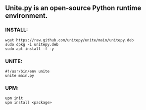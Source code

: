 ## Unite.py is an open-source Python runtime environment.

### INSTALL:
```console
wget https://raw.github.com/unitepy/unite/main/unitepy.deb
sudo dpkg -i unitepy.deb
sudo apt install -f -y
```

### UNITE:
```console
#!/usr/bin/env unite
unite main.py
```

### UPM:
```console
upm init
upm install <package>
```
